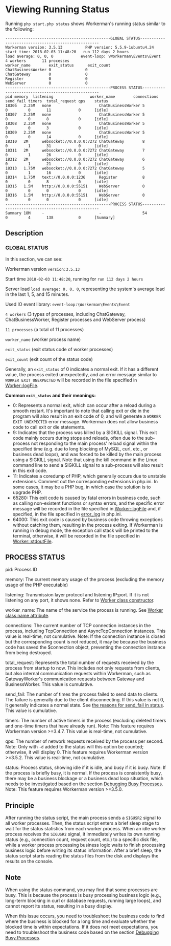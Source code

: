 # Viewing Running Status

Running `php start.php status` shows Workerman's running status similar to the following:

``` 
----------------------------------------------GLOBAL STATUS----------------------------------------------------
Workerman version: 3.5.13          PHP version: 5.5.9-1ubuntu4.24
start time: 2018-02-03 11:48:20   run 112 days 2 hours   
load average: 0, 0, 0            event-loop: \Workerman\Events\Event
4 workers       11 processes
worker_name        exit_status      exit_count
ChatBusinessWorker 0               0
ChatGateway        0               0
Register           0               0
WebServer          0               0
----------------------------------------------PROCESS STATUS---------------------------------------------------
pid	memory  listening                worker_name        connections send_fail timers  total_request qps    status
18306	2.25M   none                     ChatBusinessWorker 5           0         0       11            0      [idle]
18307	2.25M   none                     ChatBusinessWorker 5           0         0       8             0      [idle]
18308	2.25M   none                     ChatBusinessWorker 5           0         0       3             0      [idle]
18309	2.25M   none                     ChatBusinessWorker 5           0         0       14            0      [idle]
18310	2M      websocket://0.0.0.0:7272 ChatGateway        8           0         1       31            0      [idle]
18311	2M      websocket://0.0.0.0:7272 ChatGateway        7           0         1       26            0      [idle]
18312	2M      websocket://0.0.0.0:7272 ChatGateway        6           0         1       21            0      [idle]
18313	1.75M   websocket://0.0.0.0:7272 ChatGateway        5           0         1       16            0      [idle]
18314	1.75M   text://0.0.0.0:1236      Register           8           0         0       8             0      [idle]
18315	1.5M    http://0.0.0.0:55151     WebServer          0           0         0       0             0      [idle]
18316	1.5M    http://0.0.0.0:55151     WebServer          0           0         0       0             0      [idle]
----------------------------------------------PROCESS STATUS---------------------------------------------------
Summary	18M     -                        -                  54          0         4       138           0      [Summary]
```
  
## Description   

### GLOBAL STATUS

In this section, we can see:

Workerman version `version:3.5.13`

Start time `2018-02-03 11:48:20`, running for `run 112 days 2 hours`

Server load `load average: 0, 0, 0`, representing the system's average load in the last 1, 5, and 15 minutes.

Used IO event library: `event-loop:\Workerman\Events\Event`

`4 workers` (3 types of processes, including ChatGateway, ChatBusinessWorker, Register processes and WebServer process)

`11 processes` (a total of 11 processes)

`worker_name` (worker process name)

`exit_status` (exit status code of worker processes)

`exit_count` (exit count of the status code)

Generally, an `exit_status` of 0 indicates a normal exit. If it has a different value, the process exited unexpectedly, and an error message similar to `WORKER EXIT UNEXPECTED` will be recorded in the file specified in [Worker::logFile](worker/log-file.md).

**Common `exit_status` and their meanings:**

* 0: Represents a normal exit, which can occur after a reload during a smooth restart. It's important to note that calling exit or die in the program will also result in an exit code of 0, and will generate a `WORKER EXIT UNEXPECTED` error message. Workerman does not allow business code to call exit or die statements.
* 9: Indicates that the process was killed by a SIGKILL signal. This exit code mainly occurs during stops and reloads, often due to the sub-process not responding to the main process' reload signal within the specified time (e.g. due to long blocking of MySQL, curl, etc., or business dead loops), and was forced to be killed by the main process using a SIGKILL signal. Note that using the kill command in the Linux command line to send a SIGKILL signal to a sub-process will also result in this exit code.
* 11: Indicates a coredump of PHP, which generally occurs due to unstable extensions. Comment out the corresponding extensions in php.ini. In some cases, it may be a PHP bug, in which case the solution is to upgrade PHP.
* 65280: This exit code is caused by fatal errors in business code, such as calling non-existent functions or syntax errors, and the specific error message will be recorded in the file specified in [Worker::logFile](worker/log-file.md) and, if specified, in the file specified in [error_log](https://php.net/manual/en/errorfunc.configuration.php#ini.error-log) in php.ini.
* 64000: This exit code is caused by business code throwing exceptions without catching them, resulting in the process exiting. If Workerman is running in debug mode, the exception call stack will be printed to the terminal, otherwise, it will be recorded in the file specified in [Worker::stdoutFile](worker/stdout-file.md).

## PROCESS STATUS

pid: Process ID

memory: The current memory usage of the process (excluding the memory usage of the PHP executable)

listening: Transmission layer protocol and listening IP:port. If it is not listening on any port, it shows none. Refer to [Worker class constructor](worker/construct.md).

worker_name: The name of the service the process is running. See [Worker class name attribute](worker/name.md).

connections: The current number of TCP connection instances in the process, including TcpConnection and AsyncTcpConnection instances. This value is real-time, not cumulative. Note: If the connection instance is closed but the corresponding count is not reduced, it may be because the business code has saved the $connection object, preventing the connection instance from being destroyed.

total_request: Represents the total number of requests received by the process from startup to now. This includes not only requests from clients, but also internal communication requests within Workerman, such as GatewayWorker's communication requests between Gateway and BusinessWorker. This value is cumulative.

send_fail: The number of times the process failed to send data to clients. The failure is generally due to the client disconnecting. If this value is not 0, it generally indicates a normal state. See [the reasons for send_fail in status](../faq/about-send-fail.md). This value is cumulative.

timers: The number of active timers in the process (excluding deleted timers and one-time timers that have already run). Note: This feature requires Workerman version >=3.4.7. This value is real-time, not cumulative.

qps: The number of network requests received by the process per second. Note: Only with `-d` added to the status will this option be counted; otherwise, it will display 0. This feature requires Workerman version >=3.5.2. This value is real-time, not cumulative.

status: Process status, showing idle if it is idle, and busy if it is busy. Note: If the process is briefly busy, it is normal. If the process is consistently busy, there may be a business blockage or a business dead loop situation, which needs to be investigated based on the section [Debugging Busy Processes](busy-process.md). Note: This feature requires Workerman version >=3.5.0.

## Principle

After running the status script, the main process sends a `SIGUSR2` signal to all worker processes. Then, the status script enters a brief sleep stage to wait for the status statistics from each worker process. When an idle worker process receives the `SIGUSR2` signal, it immediately writes its own running status (e.g., connection count, request count, etc.) to a specific disk file, while a worker process processing business logic waits to finish processing business logic before writing its status information. After a brief sleep, the status script starts reading the status files from the disk and displays the results on the console.

## Note

When using the status command, you may find that some processes are busy. This is because the process is busy processing business logic (e.g., long-term blocking in curl or database requests, running large loops), and cannot report its status, resulting in a busy display.

When this issue occurs, you need to troubleshoot the business code to find where the business is blocked for a long time and evaluate whether the blocked time is within expectations. If it does not meet expectations, you need to troubleshoot the business code based on the section [Debugging Busy Processes](busy-process.md).

